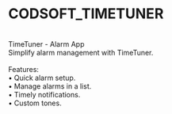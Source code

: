 # CODSOFT_TIMETUNER
<br>
TimeTuner - Alarm App
<br>
Simplify alarm management with TimeTuner.<br>
<br>
Features:
<br>	•	Quick alarm setup.
<br>	•	Manage alarms in a list.
<br>	•	Timely notifications.
<br>	•	Custom tones.

